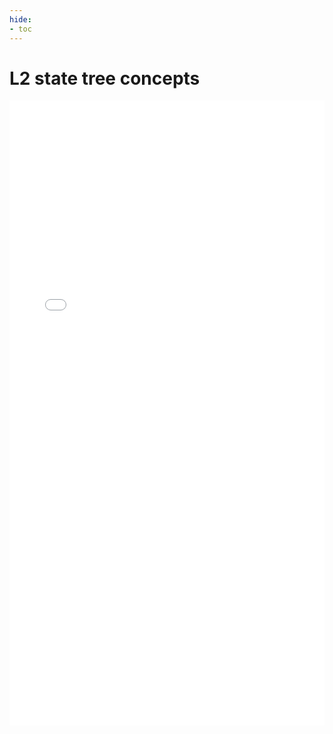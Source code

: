 ```yaml
---
hide:
- toc
---
```


# L2 state tree concepts

<embed type="application/pdf" src="../../pdf/l2-state-tree-concept.pdf" width=100% height=1000px >
